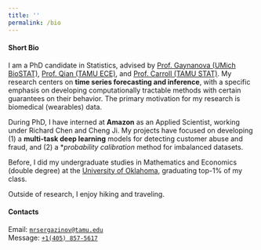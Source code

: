 ```yaml
---
title: ''
permalink: /bio
---
```


#### Short Bio

I am a PhD candidate in Statistics, advised by [Prof. Gaynanova (UMich BioSTAT)](https://irinagain.github.io/), [Prof. Qian (TAMU ECE)](http://xqian37.github.io/), and [Prof. Carroll (TAMU STAT)](https://carroll.stat.tamu.edu/). My research centers on **time series forecasting and inference**, with a specific emphasis on developing computationally tractable methods with certain guarantees on their behavior. The primary motivation for my research is biomedical (wearables) data.

<!-- My research focuses on developing **deep learning** models for **biomedical data** and utilizing probabilistic techniques to create accurate **uncertainty quantification** methods for these models. Previously, I have worked on advancing deep learning methods for inferring physical properties of granular materials. In general, I enjoy exploring topics at the interface of computational and theoretical sciences. -->

During PhD, I have interned at **Amazon** as an Applied Scientist, working under Richard Chen and Cheng Ji. My projects have focused on developing (1) a **multi-task deep learning** models for detecting customer abuse and fraud, and (2) a **probability calibration* method for imbalanced datasets. 

Before, I did my undergraduate studies in Mathematics and Economics (double degree) at the [University of Oklahoma](https://math.ou.edu/), graduating top-1% of my class. 

Outside of research, I enjoy hiking and traveling.

#### Contacts

Email: [`mrsergazinov@tamu.edu`](mailto:mrsergazinov@tamu.edu)  
Message: [`+1(405) 857-5617`](sms:14058575617)
